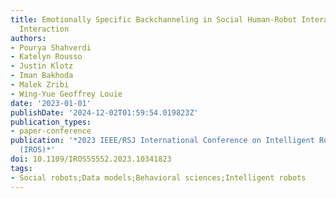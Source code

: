 ```yaml
---
title: Emotionally Specific Backchanneling in Social Human-Robot Interaction and Human-Human
  Interaction
authors:
- Pourya Shahverdi
- Katelyn Rousso
- Justin Klotz
- Iman Bakhoda
- Malek Zribi
- Wing-Yue Geoffrey Louie
date: '2023-01-01'
publishDate: '2024-12-02T01:59:54.019823Z'
publication_types:
- paper-conference
publication: '*2023 IEEE/RSJ International Conference on Intelligent Robots and Systems
  (IROS)*'
doi: 10.1109/IROS55552.2023.10341823
tags:
- Social robots;Data models;Behavioral sciences;Intelligent robots
---
```

